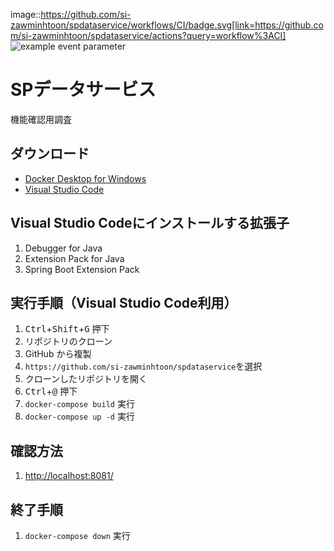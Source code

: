 image::https://github.com/si-zawminhtoon/spdataservice/workflows/CI/badge.svg[link=https://github.com/si-zawminhtoon/spdataservice/actions?query=workflow%3ACI]
![example event parameter](https://github.com/github/docs/actions/workflows/main.yml/badge.svg?event=push)

# SPデータサービス
機能確認用調査

## ダウンロード
- [Docker Desktop for Windows](https://docs.docker.com/desktop/install/windows-install/)
- [Visual Studio Code](https://azure.microsoft.com/ja-jp/products/visual-studio-code)

## Visual Studio Codeにインストールする拡張子
1. Debugger for Java
1. Extension Pack for Java
1. Spring Boot Extension Pack

## 実行手順（Visual Studio Code利用）
1. <kbd>Ctrl</kbd>+<kbd>Shift</kbd>+<kbd>G</kbd> 押下
1. リポジトリのクローン
1. GitHub から複製
1. `https://github.com/si-zawminhtoon/spdataservice`を選択
1. クローンしたリポジトリを開く
1. <kbd>Ctrl</kbd>+<kbd>@</kbd> 押下
1. `docker-compose build` 実行
1. `docker-compose up -d` 実行

## 確認方法
1. [http://localhost:8081/](http://localhost:8081/)

## 終了手順
1. `docker-compose down` 実行